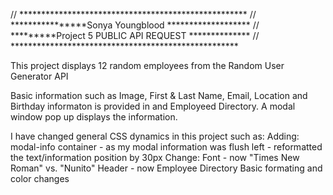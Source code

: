 
//  ****************************************************
//  ****************Sonya Youngblood *******************
//  *********Project 5 PUBLIC API REQUEST **************
//  ****************************************************

This project  displays 12 random employees from the Random User Generator API

Basic information such as Image, First & Last Name, Email, Location and Birthday informaton
is provided in and Employeed Directory.  A modal window pop up displays the information.

I have changed general CSS dynamics in this project such as:
Adding:
    modal-info container - as my modal information was flush left 
                         - reformatted the text/information position by 30px
Change:
    Font - now "Times New Roman" vs. "Nunito"
    Header  - now Employee Directory
    Basic formating and color changes 
